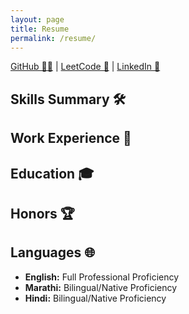 ```yaml
---
layout: page
title: Resume
permalink: /resume/
---
```


[GitHub 🐱‍💻](https://github.com/kruxarth) &#124; [LeetCode 🧩](https://leetcode.com/kruxarth) &#124; [LinkedIn 🔗](https://www.linkedin.com/in/krutarth-fulare-97052b301)

## Skills Summary 🛠️



## Work Experience 💼


## Education 🎓

 

## Honors 🏆



## Languages 🌐


- **English:** Full Professional Proficiency 
- **Marathi:** Bilingual/Native Proficiency
- **Hindi:** Bilingual/Native Proficiency




